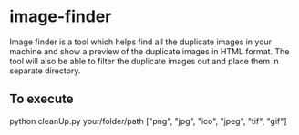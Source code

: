 # image-finder
Image finder is a tool which helps find all the duplicate images in your machine and show a preview of the duplicate images in HTML format. The tool will also be able to filter the duplicate images out and place them in separate directory.

## To execute 
python cleanUp.py your/folder/path ["png", "jpg", "ico", "jpeg", "tif", "gif"]
